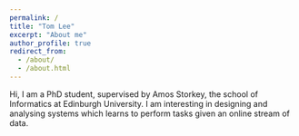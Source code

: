 ```yaml
---
permalink: /
title: "Tom Lee"
excerpt: "About me"
author_profile: true
redirect_from: 
  - /about/
  - /about.html
---
```


Hi, I am a PhD student, supervised by Amos Storkey, the school of Informatics at Edinburgh University. I am interesting in designing and analysing systems which learns to perform tasks given an online stream of data. 

